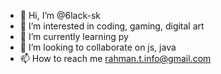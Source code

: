 - 👋 Hi, I’m @6lack-sk
- 👀 I’m interested in coding, gaming, digital art
- 🌱 I’m currently learning py
- 💞️ I’m looking to collaborate on js, java
- 📫 How to reach me rahman.t.info@gmail.com

<!---
6lack-sk/6lack-sk is a ✨ special ✨ repository because its `README.md` (this file) appears on your GitHub profile.
You can click the Preview link to take a look at your changes.
--->
